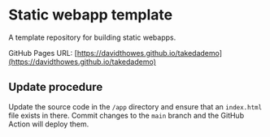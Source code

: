 # Static webapp template

A template repository for building static webapps.

GitHub Pages URL: [https://davidthowes.github.io/takedademo](https://davidthowes.github.io/takedademo)

## Update procedure

Update the source code in the `/app` directory and ensure that an `index.html` file exists in there. Commit changes to the `main` branch and the GitHub Action will deploy them.